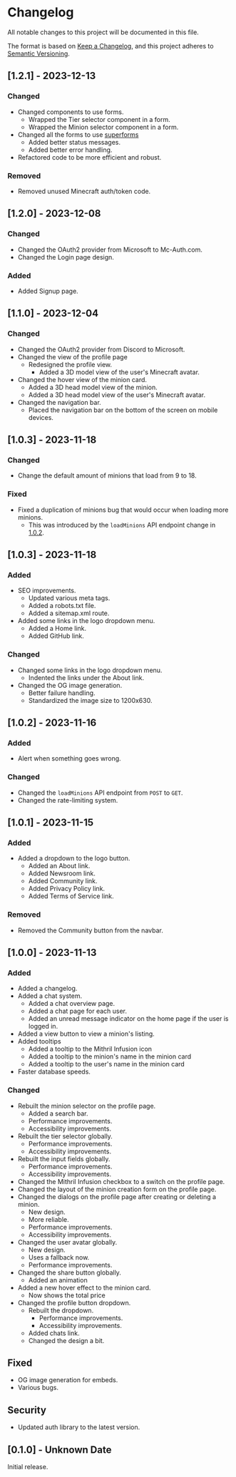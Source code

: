 # Changelog

All notable changes to this project will be documented in this file.

The format is based on [Keep a Changelog](https://keepachangelog.com/en/1.1.0/),
and this project adheres to [Semantic Versioning](https://semver.org/spec/v2.0.0.html).

## [1.2.1] - 2023-12-13

### Changed

- Changed components to use forms.
  - Wrapped the Tier selector component in a form.
  - Wrapped the Minion selector component in a form.
- Changed all the forms to use [superforms](https://superforms.rocks/)
  - Added better status messages.
  - Added better error handling.
- Refactored code to be more efficient and robust.

### Removed

- Removed unused Minecraft auth/token code.

## [1.2.0] - 2023-12-08

### Changed

- Changed the OAuth2 provider from Microsoft to Mc-Auth.com.
- Changed the Login page design.

### Added

- Added Signup page.

## [1.1.0] - 2023-12-04

### Changed

- Changed the OAuth2 provider from Discord to Microsoft.
- Changed the view of the profile page
  - Redesigned the profile view.
    - Added a 3D model view of the user's Minecraft avatar.
- Changed the hover view of the minion card.
  - Added a 3D head model view of the minion.
  - Added a 3D head model view of the user's Minecraft avatar.
- Changed the navigation bar.
  - Placed the navigation bar on the bottom of the screen on mobile devices.

## [1.0.3] - 2023-11-18

### Changed

- Change the default amount of minions that load from 9 to 18.

### Fixed

- Fixed a duplication of minions bug that would occur when loading more minions.
  - This was introduced by the `loadMinions` API endpoint change in [1.0.2](#102---2023-11-16).

## [1.0.3] - 2023-11-18

### Added

- SEO improvements.
  - Updated various meta tags.
  - Added a robots.txt file.
  - Added a sitemap.xml route.
- Added some links in the logo dropdown menu.
  - Added a Home link.
  - Added GitHub link.

### Changed

- Changed some links in the logo dropdown menu.
  - Indented the links under the About link.
- Changed the OG image generation.
  - Better failure handling.
  - Standardized the image size to 1200x630.

## [1.0.2] - 2023-11-16

### Added

- Alert when something goes wrong.

### Changed

- Changed the `loadMinions` API endpoint from `POST` to `GET`.
- Changed the rate-limiting system.

## [1.0.1] - 2023-11-15

### Added

- Added a dropdown to the logo button.
  - Added an About link.
  - Added Newsroom link.
  - Added Community link.
  - Added Privacy Policy link.
  - Added Terms of Service link.

### Removed

- Removed the Community button from the navbar.

## [1.0.0] - 2023-11-13

### Added

- Added a changelog.
- Added a chat system.
  - Added a chat overview page.
  - Added a chat page for each user.
  - Added an unread message indicator on the home page if the user is logged in.
- Added a view button to view a minion's listing.
- Added tooltips
  - Added a tooltip to the Mithril Infusion icon
  - Added a tooltip to the minion's name in the minion card
  - Added a tooltip to the user's name in the minion card
- Faster database speeds.

### Changed

- Rebuilt the minion selector on the profile page.
  - Added a search bar.
  - Performance improvements.
  - Accessibility improvements.
- Rebuilt the tier selector globally.
  - Performance improvements.
  - Accessibility improvements.
- Rebuilt the input fields globally.
  - Performance improvements.
  - Accessibility improvements.
- Changed the Mithril Infusion checkbox to a switch on the profile page.
- Changed the layout of the minion creation form on the profile page.
- Changed the dialogs on the profile page after creating or deleting a minion.
  - New design.
  - More reliable.
  - Performance improvements.
  - Accessibility improvements.
- Changed the user avatar globally.
  - New design.
  - Uses a fallback now.
  - Performance improvements.
- Changed the share button globally.
  - Added an animation
- Added a new hover effect to the minion card.
  - Now shows the total price
- Changed the profile button dropdown.
  - Rebuilt the dropdown.
    - Performance improvements.
    - Accessibility improvements.
  - Added chats link.
  - Changed the design a bit.

## Fixed

- OG image generation for embeds.
- Various bugs.

## Security

- Updated auth library to the latest version.

## [0.1.0] - Unknown Date

Initial release.
